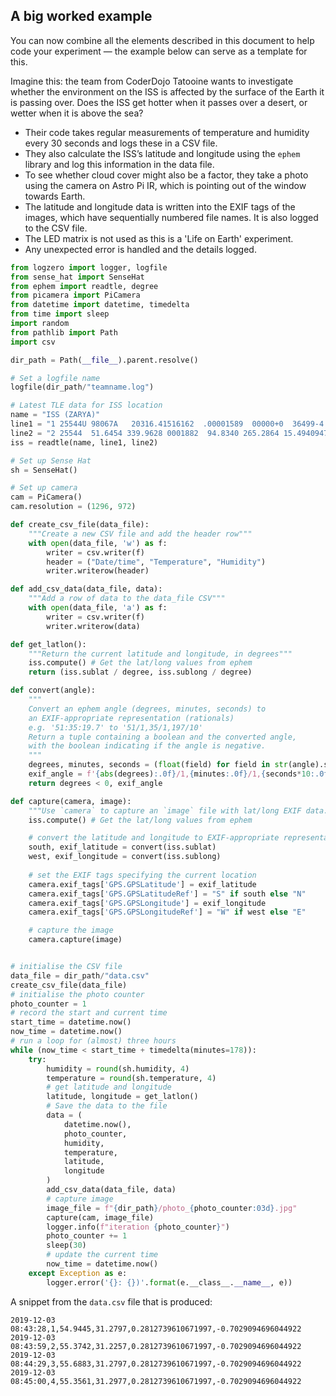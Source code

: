## A big worked example

You can now combine all the elements described in this document to help code your experiment — the example below can serve as a template for this.

Imagine this: the team from CoderDojo Tatooine wants to investigate whether the environment on the ISS is affected by the surface of the Earth it is passing over. Does the ISS get hotter when it passes over a desert, or wetter when it is above the sea?

+ Their code takes regular measurements of temperature and humidity every 30 seconds and logs these in a CSV file.
+ They also calculate the ISS’s latitude and longitude using the `ephem` library and log this information in the data file.
+ To see whether cloud cover might also be a factor, they take a photo using the camera on Astro Pi IR, which is pointing out of the window towards Earth.
+ The latitude and longitude data is written into the EXIF tags of the images, which have sequentially numbered file names. It is also logged to the CSV file.
+ The LED matrix is not used as this is a 'Life on Earth' experiment.
+ Any unexpected error is handled and the details logged.

```python
from logzero import logger, logfile
from sense_hat import SenseHat
from ephem import readtle, degree
from picamera import PiCamera
from datetime import datetime, timedelta
from time import sleep
import random
from pathlib import Path
import csv

dir_path = Path(__file__).parent.resolve()

# Set a logfile name
logfile(dir_path/"teamname.log")

# Latest TLE data for ISS location
name = "ISS (ZARYA)"
line1 = "1 25544U 98067A   20316.41516162  .00001589  00000+0  36499-4 0  9995"
line2 = "2 25544  51.6454 339.9628 0001882  94.8340 265.2864 15.49409479254842"
iss = readtle(name, line1, line2)

# Set up Sense Hat
sh = SenseHat()

# Set up camera
cam = PiCamera()
cam.resolution = (1296, 972)

def create_csv_file(data_file):
    """Create a new CSV file and add the header row"""
    with open(data_file, 'w') as f:
        writer = csv.writer(f)
        header = ("Date/time", "Temperature", "Humidity")
        writer.writerow(header)

def add_csv_data(data_file, data):
    """Add a row of data to the data_file CSV"""
    with open(data_file, 'a') as f:
        writer = csv.writer(f)
        writer.writerow(data)

def get_latlon():
    """Return the current latitude and longitude, in degrees"""
    iss.compute() # Get the lat/long values from ephem
    return (iss.sublat / degree, iss.sublong / degree)

def convert(angle):
    """
    Convert an ephem angle (degrees, minutes, seconds) to 
    an EXIF-appropriate representation (rationals)
    e.g. '51:35:19.7' to '51/1,35/1,197/10'
    Return a tuple containing a boolean and the converted angle,
    with the boolean indicating if the angle is negative.
    """
    degrees, minutes, seconds = (float(field) for field in str(angle).split(":"))
    exif_angle = f'{abs(degrees):.0f}/1,{minutes:.0f}/1,{seconds*10:.0f}/10'
    return degrees < 0, exif_angle

def capture(camera, image):
    """Use `camera` to capture an `image` file with lat/long EXIF data."""
    iss.compute() # Get the lat/long values from ephem

    # convert the latitude and longitude to EXIF-appropriate representations
    south, exif_latitude = convert(iss.sublat)
    west, exif_longitude = convert(iss.sublong)
    
    # set the EXIF tags specifying the current location
    camera.exif_tags['GPS.GPSLatitude'] = exif_latitude
    camera.exif_tags['GPS.GPSLatitudeRef'] = "S" if south else "N"
    camera.exif_tags['GPS.GPSLongitude'] = exif_longitude
    camera.exif_tags['GPS.GPSLongitudeRef'] = "W" if west else "E"

    # capture the image
    camera.capture(image)


# initialise the CSV file
data_file = dir_path/"data.csv"
create_csv_file(data_file)
# initialise the photo counter
photo_counter = 1
# record the start and current time
start_time = datetime.now()
now_time = datetime.now()
# run a loop for (almost) three hours
while (now_time < start_time + timedelta(minutes=178)):
    try:
        humidity = round(sh.humidity, 4)
        temperature = round(sh.temperature, 4)
        # get latitude and longitude
        latitude, longitude = get_latlon()
        # Save the data to the file
        data = (
            datetime.now(),
            photo_counter,
            humidity,
            temperature,
            latitude,
            longitude
        )
        add_csv_data(data_file, data)
        # capture image
        image_file = f"{dir_path}/photo_{photo_counter:03d}.jpg"
        capture(cam, image_file)
        logger.info(f"iteration {photo_counter}")
        photo_counter += 1
        sleep(30)
        # update the current time
        now_time = datetime.now()
    except Exception as e:
        logger.error('{}: {})'.format(e.__class__.__name__, e))
```

A snippet from the `data.csv` file that is produced:

```
2019-12-03 08:43:28,1,54.9445,31.2797,0.2812739610671997,-0.7029094696044922
2019-12-03 08:43:59,2,55.3742,31.2257,0.2812739610671997,-0.7029094696044922
2019-12-03 08:44:29,3,55.6883,31.2797,0.2812739610671997,-0.7029094696044922
2019-12-03 08:45:00,4,55.3561,31.2977,0.2812739610671997,-0.7029094696044922
```
